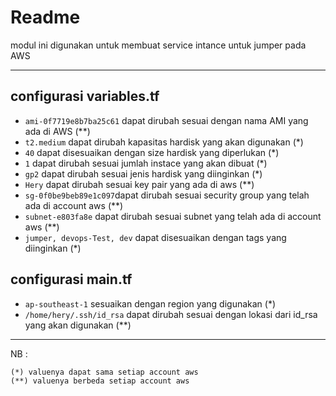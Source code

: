 # Readme
modul ini digunakan untuk membuat service intance untuk jumper pada AWS

---

## configurasi variables.tf
* `ami-0f7719e8b7ba25c61` dapat dirubah sesuai dengan nama AMI yang ada di AWS (**)
* `t2.medium` dapat dirubah kapasitas hardisk yang akan digunakan (*)
* `40` dapat disesuaikan dengan size hardisk yang diperlukan (*)
* `1` dapat dirubah sesuai jumlah instace yang akan dibuat (*)
* `gp2` dapat dirubah sesuai jenis hardisk yang diinginkan (*)
* `Hery` dapat dirubah sesuai key pair yang ada di aws (**)
* `sg-0f0be9beb89e1c097`dapat dirubah sesuai security group yang telah ada di account aws (**)
* `subnet-e803fa8e` dapat dirubah sesuai subnet yang telah ada di account aws (**)
* `jumper, devops-Test, dev` dapat disesuaikan dengan tags yang diinginkan (*)

## configurasi main.tf
* `ap-southeast-1` sesuaikan dengan region yang digunakan (*)
* `/home/hery/.ssh/id_rsa` dapat dirubah sesuai dengan lokasi dari id_rsa yang akan digunakan (**) 

---

NB : 
```
(*) valuenya dapat sama setiap account aws
(**) valuenya berbeda setiap account aws
```


